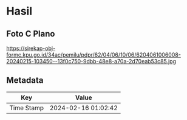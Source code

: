 # Hasil

## Foto C Plano

https://sirekap-obj-formc.kpu.go.id/34ac/pemilu/pdpr/62/04/06/10/06/6204061006008-20240215-103450--13f0c750-9dbb-48e8-a70a-2d70eab53c85.jpg


## Metadata

| Key        | Value               |
| ---------- | ------------------- |
| Time Stamp | 2024-02-16 01:02:42 |



